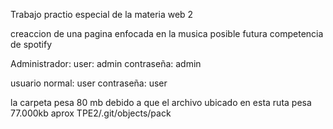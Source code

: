 Trabajo practio especial de la materia web 2


creaccion de una pagina enfocada en la musica posible futura competencia de spotify

Administrador: 
user: admin
contraseña: admin

usuario normal: user
contraseña: user

la carpeta pesa 80 mb debido a que el archivo ubicado en esta ruta pesa 77.000kb aprox
TPE2/.git/objects/pack